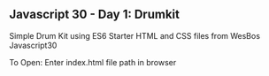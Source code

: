 ## Javascript 30 - Day 1: Drumkit


Simple Drum Kit using ES6
Starter HTML and CSS files from WesBos Javascript30

To Open: Enter index.html file path in browser

